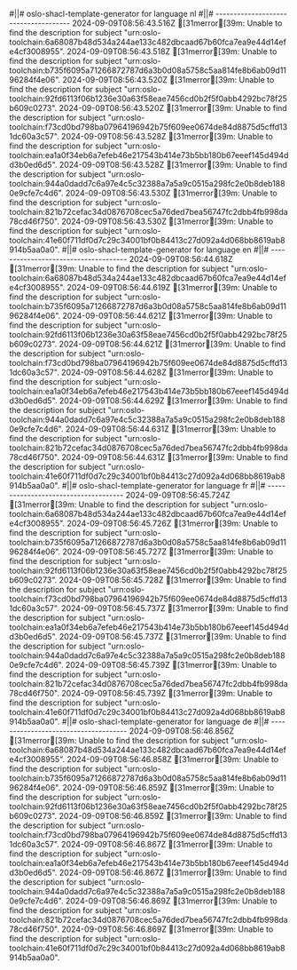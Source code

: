 #||# oslo-shacl-template-generator for language nl
#||# -------------------------------------
2024-09-09T08:56:43.516Z [31merror[39m: Unable to find the description for subject "urn:oslo-toolchain:6a68087b48d534a244ae133c482dbcaad67b60fca7ea9e44d14efe4cf3008955".
2024-09-09T08:56:43.518Z [31merror[39m: Unable to find the description for subject "urn:oslo-toolchain:b735f6095a71266872787d6a3b0d08a5758c5aa814fe8b6ab09d1196284f4e06".
2024-09-09T08:56:43.520Z [31merror[39m: Unable to find the description for subject "urn:oslo-toolchain:92fd6113f06b1236e30a63f58eae7456cd0b2f5f0abb4292bc78f25b609c0273".
2024-09-09T08:56:43.520Z [31merror[39m: Unable to find the description for subject "urn:oslo-toolchain:f73cd0bd798ba07964196942b75f609ee0674de84d8875d5cffd131dc60a3c57".
2024-09-09T08:56:43.528Z [31merror[39m: Unable to find the description for subject "urn:oslo-toolchain:ea1a0f34eb6a7efeb46e217543b414e73b5bb180b67eeef145d494dd3b0ed6d5".
2024-09-09T08:56:43.528Z [31merror[39m: Unable to find the description for subject "urn:oslo-toolchain:944a0dadd7c6a97e4c5c32388a7a5a9c0515a298fc2e0b8deb1880e9cfe7c4d6".
2024-09-09T08:56:43.530Z [31merror[39m: Unable to find the description for subject "urn:oslo-toolchain:821b72cefac34d0876708cec5a76ded7bea56747fc2dbb4fb998da78cd46f750".
2024-09-09T08:56:43.530Z [31merror[39m: Unable to find the description for subject "urn:oslo-toolchain:41e60f711df0d7c29c34001bf0b84413c27d092a4d068bb8619ab8914b5aa0a0".
#||# oslo-shacl-template-generator for language en
#||# -------------------------------------
2024-09-09T08:56:44.618Z [31merror[39m: Unable to find the description for subject "urn:oslo-toolchain:6a68087b48d534a244ae133c482dbcaad67b60fca7ea9e44d14efe4cf3008955".
2024-09-09T08:56:44.619Z [31merror[39m: Unable to find the description for subject "urn:oslo-toolchain:b735f6095a71266872787d6a3b0d08a5758c5aa814fe8b6ab09d1196284f4e06".
2024-09-09T08:56:44.621Z [31merror[39m: Unable to find the description for subject "urn:oslo-toolchain:92fd6113f06b1236e30a63f58eae7456cd0b2f5f0abb4292bc78f25b609c0273".
2024-09-09T08:56:44.621Z [31merror[39m: Unable to find the description for subject "urn:oslo-toolchain:f73cd0bd798ba07964196942b75f609ee0674de84d8875d5cffd131dc60a3c57".
2024-09-09T08:56:44.628Z [31merror[39m: Unable to find the description for subject "urn:oslo-toolchain:ea1a0f34eb6a7efeb46e217543b414e73b5bb180b67eeef145d494dd3b0ed6d5".
2024-09-09T08:56:44.629Z [31merror[39m: Unable to find the description for subject "urn:oslo-toolchain:944a0dadd7c6a97e4c5c32388a7a5a9c0515a298fc2e0b8deb1880e9cfe7c4d6".
2024-09-09T08:56:44.631Z [31merror[39m: Unable to find the description for subject "urn:oslo-toolchain:821b72cefac34d0876708cec5a76ded7bea56747fc2dbb4fb998da78cd46f750".
2024-09-09T08:56:44.631Z [31merror[39m: Unable to find the description for subject "urn:oslo-toolchain:41e60f711df0d7c29c34001bf0b84413c27d092a4d068bb8619ab8914b5aa0a0".
#||# oslo-shacl-template-generator for language fr
#||# -------------------------------------
2024-09-09T08:56:45.724Z [31merror[39m: Unable to find the description for subject "urn:oslo-toolchain:6a68087b48d534a244ae133c482dbcaad67b60fca7ea9e44d14efe4cf3008955".
2024-09-09T08:56:45.726Z [31merror[39m: Unable to find the description for subject "urn:oslo-toolchain:b735f6095a71266872787d6a3b0d08a5758c5aa814fe8b6ab09d1196284f4e06".
2024-09-09T08:56:45.727Z [31merror[39m: Unable to find the description for subject "urn:oslo-toolchain:92fd6113f06b1236e30a63f58eae7456cd0b2f5f0abb4292bc78f25b609c0273".
2024-09-09T08:56:45.728Z [31merror[39m: Unable to find the description for subject "urn:oslo-toolchain:f73cd0bd798ba07964196942b75f609ee0674de84d8875d5cffd131dc60a3c57".
2024-09-09T08:56:45.737Z [31merror[39m: Unable to find the description for subject "urn:oslo-toolchain:ea1a0f34eb6a7efeb46e217543b414e73b5bb180b67eeef145d494dd3b0ed6d5".
2024-09-09T08:56:45.737Z [31merror[39m: Unable to find the description for subject "urn:oslo-toolchain:944a0dadd7c6a97e4c5c32388a7a5a9c0515a298fc2e0b8deb1880e9cfe7c4d6".
2024-09-09T08:56:45.739Z [31merror[39m: Unable to find the description for subject "urn:oslo-toolchain:821b72cefac34d0876708cec5a76ded7bea56747fc2dbb4fb998da78cd46f750".
2024-09-09T08:56:45.739Z [31merror[39m: Unable to find the description for subject "urn:oslo-toolchain:41e60f711df0d7c29c34001bf0b84413c27d092a4d068bb8619ab8914b5aa0a0".
#||# oslo-shacl-template-generator for language de
#||# -------------------------------------
2024-09-09T08:56:46.856Z [31merror[39m: Unable to find the description for subject "urn:oslo-toolchain:6a68087b48d534a244ae133c482dbcaad67b60fca7ea9e44d14efe4cf3008955".
2024-09-09T08:56:46.858Z [31merror[39m: Unable to find the description for subject "urn:oslo-toolchain:b735f6095a71266872787d6a3b0d08a5758c5aa814fe8b6ab09d1196284f4e06".
2024-09-09T08:56:46.859Z [31merror[39m: Unable to find the description for subject "urn:oslo-toolchain:92fd6113f06b1236e30a63f58eae7456cd0b2f5f0abb4292bc78f25b609c0273".
2024-09-09T08:56:46.859Z [31merror[39m: Unable to find the description for subject "urn:oslo-toolchain:f73cd0bd798ba07964196942b75f609ee0674de84d8875d5cffd131dc60a3c57".
2024-09-09T08:56:46.867Z [31merror[39m: Unable to find the description for subject "urn:oslo-toolchain:ea1a0f34eb6a7efeb46e217543b414e73b5bb180b67eeef145d494dd3b0ed6d5".
2024-09-09T08:56:46.867Z [31merror[39m: Unable to find the description for subject "urn:oslo-toolchain:944a0dadd7c6a97e4c5c32388a7a5a9c0515a298fc2e0b8deb1880e9cfe7c4d6".
2024-09-09T08:56:46.869Z [31merror[39m: Unable to find the description for subject "urn:oslo-toolchain:821b72cefac34d0876708cec5a76ded7bea56747fc2dbb4fb998da78cd46f750".
2024-09-09T08:56:46.869Z [31merror[39m: Unable to find the description for subject "urn:oslo-toolchain:41e60f711df0d7c29c34001bf0b84413c27d092a4d068bb8619ab8914b5aa0a0".
